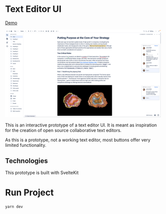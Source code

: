 # Text Editor UI

[Demo](https://editor.nikosgpet.com)

![Text editor demo](./static/demo.png)


This is an interactive prototype of a text editor UI. It is meant as inspiration for the creation of open source collaborative text editors.

As this is a prototype, not a working text editor, most buttons offer very limited functionality.


## Technologies

This prototype is built with SvelteKit

# Run Project

`yarn dev`
